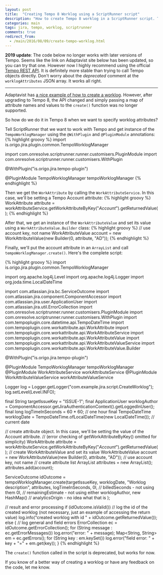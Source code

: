 ```yaml
---
layout: post
title:  "Creating Tempo 8 Worklog using a ScriptRunner script"
description: "How to create Tempo 8 worklog in a ScriptRunner script. Tested in JIRA 7."
categories: main
tags: jira, tempo, worklog, scriptrunner
comments: true
redirect_from:
  - /main/2016/08/09/create-tempo-worklog.html
---
```


**2019 update**: The code below no longer works with later versions of Tempo. Seems like the link on Adaptavist site below has been updated, so you can try that one. However now I highly recommend using the official [Tempo REST API](http://developer.tempo.io/doc/timesheets/api/rest/latest/#1799179586). It is definitely more stable than trying to call Tempo objects directly. Don't worry about the _deprecated_ comment at the `worklogAttributes` JSON array. It works all right.

---

Adaptavist has [a nice example of how to create a worklog](https://scriptrunner.adaptavist.com/latest/jira/plugins/working-with-tempo.html). However, after upgrading to Tempo 8, the API changed and simply passing a map of attribute names and values to the `create()` function was no longer supported.

So how do we do it in Tempo 8 when we want to specify worklog attributes?

Tell ScriptRunner that we want to work with Tempo and get instance of the `TempoWorklogManager` using the `@WithPlugin` and `@PluginModule` annotations:
{% highlight groovy %}
import is.origo.jira.plugin.common.TempoWorklogManager

import com.onresolve.scriptrunner.runner.customisers.PluginModule
import com.onresolve.scriptrunner.runner.customisers.WithPlugin

@WithPlugin("is.origo.jira.tempo-plugin")

@PluginModule
TempoWorklogManager tempoWorklogManager
{% endhighlight %}

Then we get the `WorkAttribute` by calling the `WorkAttributeService`. In this case, we'll be setting a Tempo Account attribute: 
{% highlight groovy %}
WorkAttribute attribute
    = workAttributeService.getWorkAttributeByKey("_Account_").getReturnedValue();
{% endhighlight %}

After that, we get an instance of the `WorkAttributeValue` and set its value using a `WorkAttributeValue.Builder` class:
{% highlight groovy %}
// use account key, not name
WorkAttributeValue account = new WorkAttributeValue(new Builder(0, attribute, "AD"));
{% endhighlight %}

Finally, we'll put the account attribute in an `ArrayList` and call `tempoWorklogManager.create()`. Here's the complete script:

{% highlight groovy %}
import is.origo.jira.plugin.common.TempoWorklogManager

import org.apache.log4j.Level
import org.apache.log4j.Logger
import org.joda.time.LocalDateTime

import com.atlassian.jira.bc.ServiceOutcome
import com.atlassian.jira.component.ComponentAccessor
import com.atlassian.jira.user.ApplicationUser
import com.atlassian.jira.util.ErrorCollection
import com.onresolve.scriptrunner.runner.customisers.PluginModule
import com.onresolve.scriptrunner.runner.customisers.WithPlugin
import com.tempoplugin.core.datetime.api.TempoDateTime
import com.tempoplugin.core.workattribute.api.WorkAttribute
import com.tempoplugin.core.workattribute.api.WorkAttributeService
import com.tempoplugin.core.workattribute.api.WorkAttributeValue
import com.tempoplugin.core.workattribute.api.WorkAttributeValueService
import com.tempoplugin.core.workattribute.api.WorkAttributeValue.Builder


@WithPlugin("is.origo.jira.tempo-plugin")

@PluginModule
TempoWorklogManager tempoWorklogManager
@PluginModule
WorkAttributeService workAttributeService
@PluginModule
WorkAttributeValueService workAttributeValueService

Logger log = Logger.getLogger("com.example.jira.script.CreateWorklog");
log.setLevel(Level.INFO);

final String targetIssueKey = "ISSUE-1";
final ApplicationUser worklogAuthor = ComponentAccessor.getJiraAuthenticationContext().getLoggedInUser();
final long logTimeInSeconds = 60 * 60; // one hour 
final TempoDateTime worklogDate = TempoDateTime.ofLocalDateTime(new LocalDateTime());  // current date

// create attribute object. In this case, we'll be setting the value of the Account attribute.
// (error checking of getWorkAttributeByKey() omitted for simplicity)
WorkAttribute attribute = workAttributeService.getWorkAttributeByKey("_Account_").getReturnedValue();
// create WorkAttributeValue and set its value
WorkAttributeValue account = new WorkAttributeValue(new Builder(0, attribute, "AD")); // use account key, not name
// create attribute list
ArrayList attributes = new ArrayList();
attributes.add(account);

ServiceOutcome<Long> idOutcome 
    = tempoWorklogManager.create(targetIssueKey,
                                 worklogDate,
                                 "Worklog description",
                                 attributes,
                                 logTimeInSeconds,
                                 0l,  // billedSeconds - not using them
                                 0l,  // remainingEstimate - not using either
                                 worklogAuthor,
                                 new HashMap() // analyticsOrigin - no idea what that is
                                 );

// result and error processing
if (idOutcome.isValid())
  // log the id of the created worklog (not necessary, just an example of accessing the return value)
  log.info("created worklog with id " + idOutcome.getReturnedValue());
else {
  // log general and field errors
  ErrorCollection ec = idOutcome.getErrorCollection();
  for (String message : ec.getErrorMessages())
    log.error("error: " + message);
  Map<String, String> em = ec.getErrors();
  for (String key : em.keySet())
    log.error("field error: " + key + "=" + em.get(key));
}
{% endhighlight %}

The `create()` function called in the script is deprecated, but works for now.

If you know of a better way of creating a worklog or have any feedback on the code, let me know. 
